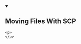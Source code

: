 <details open>
   <summary><h2 id="Moving_Files_With_SCP">Moving Files With SCP</h2></summary>
    
   
    <p>
    </p>
   
  </details>
